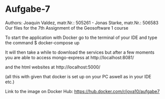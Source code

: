 # Aufgabe-7

Authors: Joaquin Valdez, matr.Nr.: 505261 - Jonas Starke, matr.Nr.: 506583
Our files for the 7th Assignment of the Geosoftware 1 course

To start the application with Docker go to the terminal of your IDE and type the command
$ docker-compose up

It will then take a while to download the services but after a few moments you are able to access mongo-express at http://localhost:8081/

and the html websites at
http://localhost:5000/

(all this with given that docker is set up on your PC aswell as in your IDE etc.)

Link to the image on Docker Hub: https://hub.docker.com/r/jova10/aufgabe7
